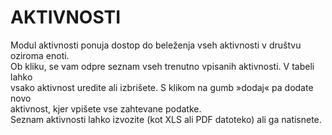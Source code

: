 # AKTIVNOSTI

Modul aktivnosti ponuja dostop do beleženja vseh aktivnosti v društvu oziroma enoti.\
Ob kliku, se vam odpre seznam vseh trenutno vpisanih aktivnosti. V tabeli lahko\
vsako aktivnost uredite ali izbrišete. S klikom na gumb »dodaj« pa dodate novo\
aktivnost, kjer vpišete vse zahtevane podatke.\
Seznam aktivnosti lahko izvozite (kot XLS ali PDF datoteko) ali ga natisnete.
